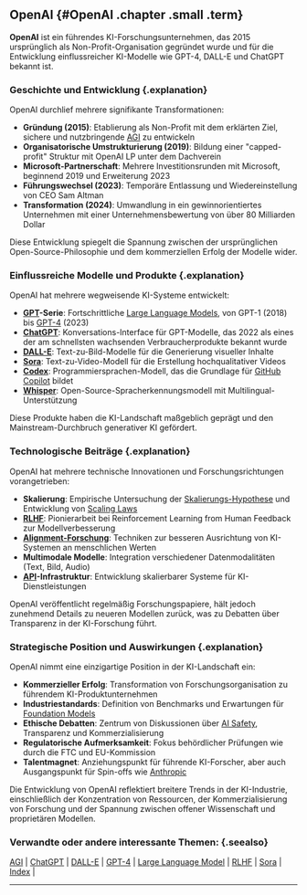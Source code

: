 ## OpenAI {#OpenAI .chapter .small .term}

**OpenAI** ist ein führendes KI-Forschungsunternehmen, das 2015 ursprünglich als Non-Profit-Organisation gegründet wurde und für die Entwicklung einflussreicher KI-Modelle wie GPT-4, DALL-E und ChatGPT bekannt ist.

### Geschichte und Entwicklung {.explanation}

OpenAI durchlief mehrere signifikante Transformationen:

- **Gründung (2015)**: Etablierung als Non-Profit mit dem erklärten Ziel, sichere und nutzbringende [AGI](#AGI) zu entwickeln
- **Organisatorische Umstrukturierung (2019)**: Bildung einer "capped-profit" Struktur mit OpenAI LP unter dem Dachverein
- **Microsoft-Partnerschaft**: Mehrere Investitionsrunden mit Microsoft, beginnend 2019 und Erweiterung 2023
- **Führungswechsel (2023)**: Temporäre Entlassung und Wiedereinstellung von CEO Sam Altman
- **Transformation (2024)**: Umwandlung in ein gewinnorientiertes Unternehmen mit einer Unternehmensbewertung von über 80 Milliarden Dollar

Diese Entwicklung spiegelt die Spannung zwischen der ursprünglichen Open-Source-Philosophie und dem kommerziellen Erfolg der Modelle wider.

### Einflussreiche Modelle und Produkte {.explanation}

OpenAI hat mehrere wegweisende KI-Systeme entwickelt:

- **[GPT](#GPT)-Serie**: Fortschrittliche [Large Language Models](#Large-Language-Model), von GPT-1 (2018) bis [GPT-4](#GPT-4) (2023)
- **[ChatGPT](#ChatGPT)**: Konversations-Interface für GPT-Modelle, das 2022 als eines der am schnellsten wachsenden Verbraucherprodukte bekannt wurde
- **[DALL-E](#DALL-E)**: Text-zu-Bild-Modelle für die Generierung visueller Inhalte
- **[Sora](#Sora)**: Text-zu-Video-Modell für die Erstellung hochqualitativer Videos
- **[Codex](#Codex)**: Programmiersprachen-Modell, das die Grundlage für [GitHub Copilot](#Copilot) bildet
- **[Whisper](#Whisper)**: Open-Source-Spracherkennungsmodell mit Multilingual-Unterstützung

Diese Produkte haben die KI-Landschaft maßgeblich geprägt und den Mainstream-Durchbruch generativer KI gefördert.

### Technologische Beiträge {.explanation}

OpenAI hat mehrere technische Innovationen und Forschungsrichtungen vorangetrieben:

- **Skalierung**: Empirische Untersuchung der [Skalierungs-Hypothese](#Skalierungs-Hypothese) und Entwicklung von [Scaling Laws](#Scaling-Law)
- **[RLHF](#RLHF)**: Pionierarbeit bei Reinforcement Learning from Human Feedback zur Modellverbesserung
- **[Alignment-Forschung](#AI-Alignment)**: Techniken zur besseren Ausrichtung von KI-Systemen an menschlichen Werten
- **Multimodale Modelle**: Integration verschiedener Datenmodalitäten (Text, Bild, Audio)
- **[API](#API)-Infrastruktur**: Entwicklung skalierbarer Systeme für KI-Dienstleistungen

OpenAI veröffentlicht regelmäßig Forschungspapiere, hält jedoch zunehmend Details zu neueren Modellen zurück, was zu Debatten über Transparenz in der KI-Forschung führt.

### Strategische Position und Auswirkungen {.explanation}

OpenAI nimmt eine einzigartige Position in der KI-Landschaft ein:

- **Kommerzieller Erfolg**: Transformation von Forschungsorganisation zu führendem KI-Produktunternehmen
- **Industriestandards**: Definition von Benchmarks und Erwartungen für [Foundation Models](#Foundation-Model)
- **Ethische Debatten**: Zentrum von Diskussionen über [AI Safety](#AI-Safety), Transparenz und Kommerzialisierung
- **Regulatorische Aufmerksamkeit**: Fokus behördlicher Prüfungen wie durch die FTC und EU-Kommission
- **Talentmagnet**: Anziehungspunkt für führende KI-Forscher, aber auch Ausgangspunkt für Spin-offs wie [Anthropic](#Anthropic)

Die Entwicklung von OpenAI reflektiert breitere Trends in der KI-Industrie, einschließlich der Konzentration von Ressourcen, der Kommerzialisierung von Forschung und der Spannung zwischen offener Wissenschaft und proprietären Modellen.

### Verwandte oder andere interessante Themen: {.seealso}

[AGI](#AGI) |
[ChatGPT](#ChatGPT) |
[DALL-E](#DALL-E) |
[GPT-4](#GPT-4) |
[Large Language Model](#Large-Language-Model) |
[RLHF](#RLHF) |
[Sora](#Sora) |
[Index](#Index) |

----



